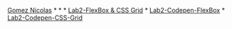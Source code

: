 [Gomez Nicolas](https://github.com/GomezNicolas/portfolio)
*
*
*
[Lab2-FlexBox & CSS Grid](https://github.com/GomezNicolas/portfolio)
*
[Lab2-Codepen-FlexBox](https://codepen.io/NGomezz/pen/qveGxN)
*
[Lab2-Codepen-CSS-Grid](https://codepen.io/NGomezz/pen/aMerKd)
